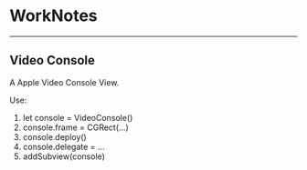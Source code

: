 # WorkNotes

---

## Video Console

A Apple Video Console View.

Use: 

1. let console = VideoConsole()
2. console.frame = CGRect(...)
3. console.deploy()
4. console.delegate = ...
5. addSubview(console)

